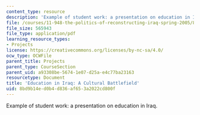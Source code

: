 ```yaml
---
content_type: resource
description: 'Example of student work: a presentation on education in Iraq.'
file: /courses/11-948-the-politics-of-reconstructing-iraq-spring-2005/8bd9b14ed0b4d836af653a2022cd800f_ikert_final.pdf
file_size: 565943
file_type: application/pdf
learning_resource_types:
- Projects
license: https://creativecommons.org/licenses/by-nc-sa/4.0/
ocw_type: OCWFile
parent_title: Projects
parent_type: CourseSection
parent_uid: a93308be-5674-1e07-d25a-e4c77ba23163
resourcetype: Document
title: 'Education in Iraq: A Cultural Battlefield'
uid: 8bd9b14e-d0b4-d836-af65-3a2022cd800f
---
```

Example of student work: a presentation on education in Iraq.